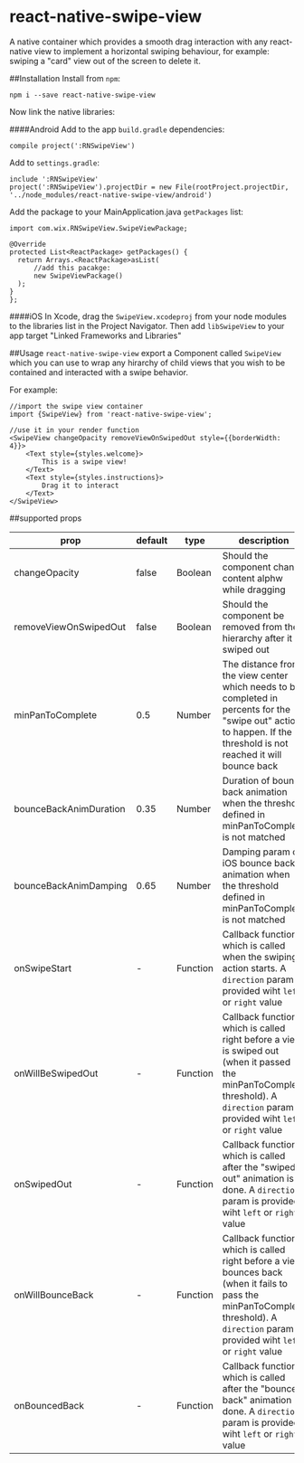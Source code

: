 # react-native-swipe-view
A native container which provides a smooth drag interaction with any react-native view to implement a horizontal swiping behaviour, for example: swiping a "card" view out of the screen to delete it.

##Installation
Install from `npm`:

`npm i --save react-native-swipe-view`

Now link the native libraries:

####Android
Add to the app `build.gradle` dependencies:

```
compile project(':RNSwipeView')
```

Add to `settings.gradle`:

```
include ':RNSwipeView'
project(':RNSwipeView').projectDir = new File(rootProject.projectDir, '../node_modules/react-native-swipe-view/android')
```

Add the package to your MainApplication.java `getPackages` list:

```
import com.wix.RNSwipeView.SwipeViewPackage;

@Override
protected List<ReactPackage> getPackages() {
  return Arrays.<ReactPackage>asList(
      //add this pacakge:
      new SwipeViewPackage()
  );
}
};
```

####iOS
In Xcode, drag the `SwipeView.xcodeproj` from your node modules to the libraries list in the Project Navigator. Then add `libSwipeView` to your app target "Linked Frameworks and Libraries"

##Usage
`react-native-swipe-view` export a Component called `SwipeView` which you can use to wrap any hirarchy of child views that you wish to be contained and interacted with a swipe behavior.

For example:

```
//import the swipe view container
import {SwipeView} from 'react-native-swipe-view';

//use it in your render function
<SwipeView changeOpacity removeViewOnSwipedOut style={{borderWidth: 4}}>
	<Text style={styles.welcome}>
		This is a swipe view!
	</Text>
	<Text style={styles.instructions}>
		Drag it to interact
	</Text>
</SwipeView>
```

##supported props

| prop | default | type | description |
| ---- | ---- | ----| ---- |
| changeOpacity | false | Boolean | Should the component change content alphw while dragging |
| removeViewOnSwipedOut |false | Boolean | Should the component be removed from the hierarchy after it is swiped out |
| minPanToComplete | 0.5 | Number | The distance from the view center which needs to be completed in percents for the "swipe out" action to happen. If the threshold is not reached it will bounce back |
| bounceBackAnimDuration | 0.35 | Number | Duration of bounce back animation when the threshold defined in minPanToComplete is not matched |
| bounceBackAnimDamping | 0.65 | Number | Damping param of iOS bounce back animation when the threshold defined in minPanToComplete is not matched |
| onSwipeStart | - | Function | Callback function which is called when the swiping action starts. A `direction` param is provided wiht `left` or `right` value  |
| onWillBeSwipedOut | - | Function | Callback function which is called right before a view is swiped out (when it passed the minPanToComplete threshold). A `direction` param is provided wiht `left` or `right` value |
| onSwipedOut | - | Function | Callback function which is called after the "swiped out" animation is done. A `direction` param is provided wiht `left` or `right` value |
| onWillBounceBack | - | Function | Callback function which is called right before a view bounces back (when it fails to pass the minPanToComplete threshold). A `direction` param is provided wiht `left` or `right` value |
| onBouncedBack | - | Function | Callback function which is called after the "bounce back" animation is done. A `direction` param is provided wiht `left` or `right` value |
